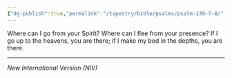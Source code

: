 ```yaml
---
{"dg-publish":true,"permalink":"/tapestry/bible/psalms/psalm-139-7-8/","title":"Psalm 139:7-8","tags":["bible-verse","bible-verse"],"dgHomeLink":true,"dgShowLocalGraph":true,"dgEnableSearch":true}
---
```


Where can I go from your Spirit?  Where can I flee from your presence? If I go up to the heavens, you are there; if I make my bed in the depths, you are there.

---
*New International Version (NIV)*